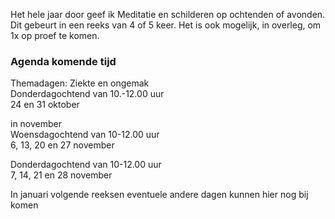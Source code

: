 Het hele jaar door geef ik Meditatie en schilderen op ochtenden of avonden. Dit gebeurt in een reeks van 4 of 5 keer.
Het is ook mogelijk, in overleg,  om 1x op proef te komen.  



### Agenda komende tijd

Themadagen: Ziekte en ongemak  
Donderdagochtend van 10.-12.00 uur  
24 en 31 oktober

in november   
Woensdagochtend van 10-12.00 uur  
6, 13, 20 en 27 november

Donderdagochtend van 10-12.00 uur  
7, 14, 21 en 28 november
  
In januari volgende reeksen
eventuele andere dagen kunnen hier nog bij komen



